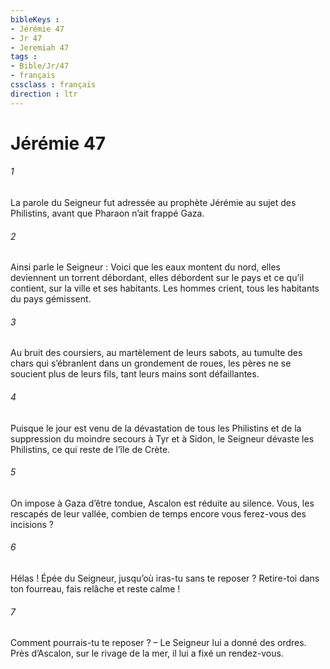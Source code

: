 ```yaml
---
bibleKeys : 
- Jérémie 47
- Jr 47
- Jeremiah 47
tags : 
- Bible/Jr/47
- français
cssclass : français
direction : ltr
---
```


# Jérémie 47

###### 1
La parole du Seigneur fut adressée au prophète Jérémie au sujet des Philistins, avant que Pharaon n’ait frappé Gaza.
###### 2
Ainsi parle le Seigneur :
Voici que les eaux montent du nord,
elles deviennent un torrent débordant,
elles débordent sur le pays et ce qu’il contient,
sur la ville et ses habitants.
Les hommes crient,
tous les habitants du pays gémissent.
###### 3
Au bruit des coursiers,
au martèlement de leurs sabots,
au tumulte des chars qui s’ébranlent
dans un grondement de roues,
les pères ne se soucient plus de leurs fils,
tant leurs mains sont défaillantes.
###### 4
Puisque le jour est venu
de la dévastation de tous les Philistins
et de la suppression du moindre secours à Tyr et à Sidon,
le Seigneur dévaste les Philistins,
ce qui reste de l’île de Crète.
###### 5
On impose à Gaza d’être tondue,
Ascalon est réduite au silence.
Vous, les rescapés de leur vallée,
combien de temps encore
vous ferez-vous des incisions ?
###### 6
Hélas ! Épée du Seigneur,
jusqu’où iras-tu sans te reposer ?
Retire-toi dans ton fourreau,
fais relâche et reste calme !
###### 7
Comment pourrais-tu te reposer ?
– Le Seigneur lui a donné des ordres.
Près d’Ascalon, sur le rivage de la mer,
il lui a fixé un rendez-vous.

